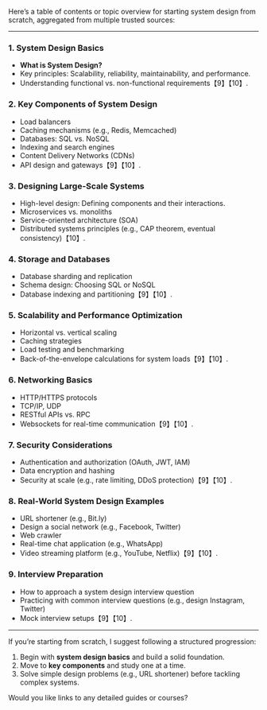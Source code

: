 Here’s a table of contents or topic overview for starting system design from scratch, aggregated from multiple trusted sources:

* * *

### **1\. System Design Basics**

*   **What is System Design?**
*   Key principles: Scalability, reliability, maintainability, and performance.
*   Understanding functional vs. non-functional requirements【9】【10】.

### **2\. Key Components of System Design**

*   Load balancers
*   Caching mechanisms (e.g., Redis, Memcached)
*   Databases: SQL vs. NoSQL
*   Indexing and search engines
*   Content Delivery Networks (CDNs)
*   API design and gateways【9】【10】.

### **3\. Designing Large-Scale Systems**

*   High-level design: Defining components and their interactions.
*   Microservices vs. monoliths
*   Service-oriented architecture (SOA)
*   Distributed systems principles (e.g., CAP theorem, eventual consistency)【10】.

### **4\. Storage and Databases**

*   Database sharding and replication
*   Schema design: Choosing SQL or NoSQL
*   Database indexing and partitioning【9】【10】.

### **5\. Scalability and Performance Optimization**

*   Horizontal vs. vertical scaling
*   Caching strategies
*   Load testing and benchmarking
*   Back-of-the-envelope calculations for system loads【9】【10】.

### **6\. Networking Basics**

*   HTTP/HTTPS protocols
*   TCP/IP, UDP
*   RESTful APIs vs. RPC
*   Websockets for real-time communication【9】【10】.

### **7\. Security Considerations**

*   Authentication and authorization (OAuth, JWT, IAM)
*   Data encryption and hashing
*   Security at scale (e.g., rate limiting, DDoS protection)【9】【10】.

### **8\. Real-World System Design Examples**

*   URL shortener (e.g., Bit.ly)
*   Design a social network (e.g., Facebook, Twitter)
*   Web crawler
*   Real-time chat application (e.g., WhatsApp)
*   Video streaming platform (e.g., YouTube, Netflix)【9】【10】.

### **9\. Interview Preparation**

*   How to approach a system design interview question
*   Practicing with common interview questions (e.g., design Instagram, Twitter)
*   Mock interview setups【9】【10】.

* * *

If you’re starting from scratch, I suggest following a structured progression:

1.  Begin with **system design basics** and build a solid foundation.
2.  Move to **key components** and study one at a time.
3.  Solve simple design problems (e.g., URL shortener) before tackling complex systems.

Would you like links to any detailed guides or courses?
